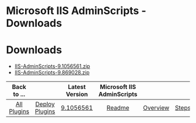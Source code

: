 
Microsoft IIS AdminScripts - Downloads
======================================

# Downloads

- [IIS-AdminScripts-9.1056561.zip](https://raw.githubusercontent.com/UrbanCode/IBM-UCD-PLUGINS/main/files/IIS-AdminScripts/IIS-AdminScripts-9.1056561.zip)
- [IIS-AdminScripts-9.869028.zip](https://raw.githubusercontent.com/UrbanCode/IBM-UCD-PLUGINS/main/files/IIS-AdminScripts/IIS-AdminScripts-9.869028.zip)

|Back to ...||Latest Version|Microsoft IIS AdminScripts |||
| :---: | :---: | :---: | :---: | :---: | :---: |
|[All Plugins](../../index.md)|[Deploy Plugins](../README.md)|[9.1056561](https://raw.githubusercontent.com/UrbanCode/IBM-UCD-PLUGINS/main/files/IIS-AdminScripts/IIS-AdminScripts-9.1056561.zip)|[Readme](README.md)|[Overview](overview.md)|[Steps](steps.md)|
